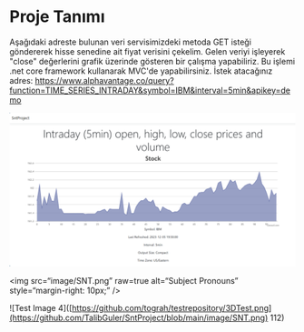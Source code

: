 # Proje Tanımı
Aşağıdaki adreste bulunan veri servisimizdeki metoda GET isteği göndererek hisse senedine ait fiyat verisini çekelim.
Gelen veriyi işleyerek "close" değerlerini grafik üzerinde gösteren bir çalışma yapabiliriz. Bu işlemi .net core framework kullanarak MVC'de yapabilirsiniz.
İstek atacağınız adres: https://www.alphavantage.co/query?function=TIME_SERIES_INTRADAY&symbol=IBM&interval=5min&apikey=demo

<img src="https://github.com/TalibGuler/SntProject/blob/main/image/SNT.png" alt="alt text" width="964">

<img
src=“image/SNT.png”
raw=true
alt=“Subject Pronouns”
style=“margin-right: 10px;”
/>

![Test Image 4]([https://github.com/tograh/testrepository/3DTest.png](https://github.com/TalibGuler/SntProject/blob/main/image/SNT.png) 112)
